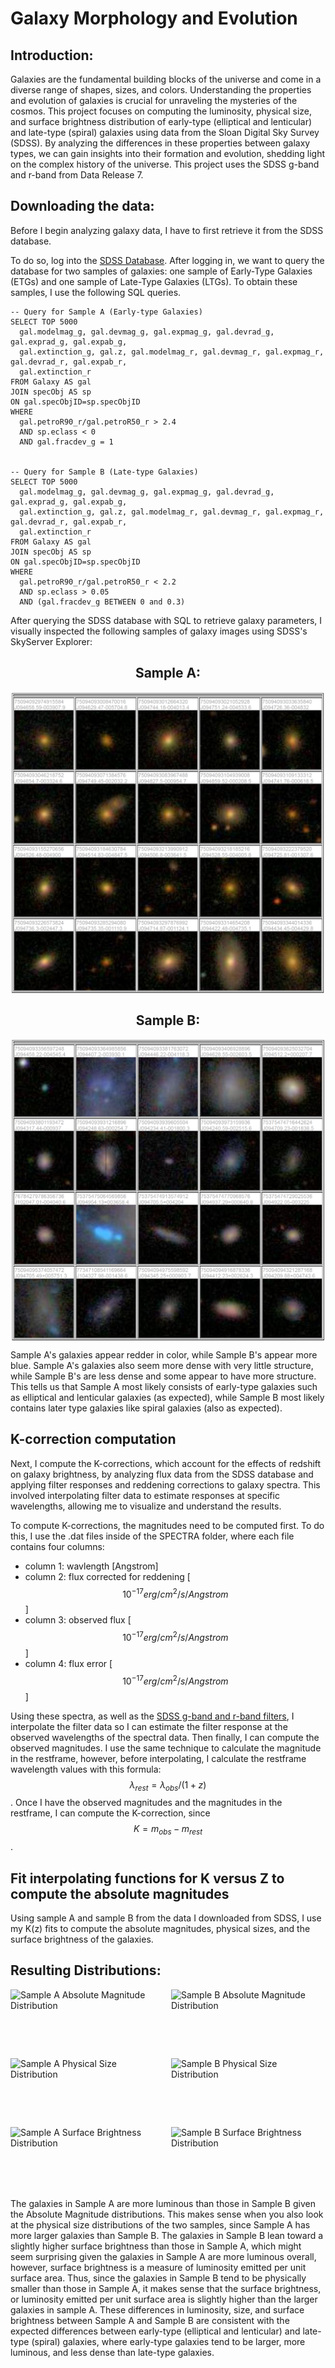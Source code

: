 # Galaxy Morphology and Evolution
## Introduction:
Galaxies are the fundamental building blocks of the universe and come in a diverse range of shapes, sizes, and colors. Understanding the properties and evolution of galaxies is crucial for unraveling the mysteries of the cosmos. This project focuses on computing the luminosity, physical size, and surface brightness distribution of early-type (elliptical and lenticular) and late-type (spiral) galaxies using data from the Sloan Digital Sky Survey (SDSS). By analyzing the differences in these properties between galaxy types, we can gain insights into their formation and evolution, shedding light on the complex history of the universe. This project uses the SDSS g-band and r-band from Data Release 7.

## Downloading the data:
Before I begin analyzing galaxy data, I have to first retrieve it from the SDSS database. 

To do so, log into the <a href="[URL](https://casjobs.sdss.org/CasJobs/)">SDSS Database</a>. After logging in, we want to query the database for two samples of galaxies: one sample of Early-Type Galaxies (ETGs) and one sample of Late-Type Galaxies (LTGs). To obtain these samples, I use the following SQL queries. 

```
-- Query for Sample A (Early-type Galaxies)
SELECT TOP 5000
  gal.modelmag_g, gal.devmag_g, gal.expmag_g, gal.devrad_g, gal.exprad_g, gal.expab_g,
  gal.extinction_g, gal.z, gal.modelmag_r, gal.devmag_r, gal.expmag_r, gal.devrad_r, gal.expab_r,
  gal.extinction_r
FROM Galaxy AS gal
JOIN specObj AS sp
ON gal.specObjID=sp.specObjID
WHERE
  gal.petroR90_r/gal.petroR50_r > 2.4
  AND sp.eclass < 0
  AND gal.fracdev_g = 1


-- Query for Sample B (Late-type Galaxies)
SELECT TOP 5000
  gal.modelmag_g, gal.devmag_g, gal.expmag_g, gal.devrad_g, gal.exprad_g, gal.expab_g,
  gal.extinction_g, gal.z, gal.modelmag_r, gal.devmag_r, gal.expmag_r, gal.devrad_r, gal.expab_r,
  gal.extinction_r
FROM Galaxy AS gal
JOIN specObj AS sp
ON gal.specObjID=sp.specObjID
WHERE
  gal.petroR90_r/gal.petroR50_r < 2.2
  AND sp.eclass > 0.05
  AND (gal.fracdev_g BETWEEN 0 and 0.3)
```

After querying the SDSS database with SQL to retrieve galaxy parameters, I visually inspected the following samples of galaxy images using SDSS's SkyServer Explorer:
<h2 style="text-align: center;">Sample A: </h2>
<img class="img-fluid" style="display: block; margin: 0 auto;" src="./sampleA_color_images.PNG" width="500">
<h2 style="text-align: center;">Sample B: </h2>
<img class="img-fluid" style="display: block; margin: 0 auto;" src="./sampleB_color_images.PNG" width="500">

Sample A's galaxies appear redder in color, while Sample B's appear more blue. Sample A's galaxies also seem more dense with very little structure, while Sample B's are less dense and some appear to have more structure. This tells us that Sample A most likely consists of early-type galaxies such as elliptical and lenticular galaxies (as expected), while Sample B most likely contains later type galaxies like spiral galaxies (also as expected). 


## K-correction computation 
Next, I compute the K-corrections, which account for the effects of redshift on galaxy brightness, by analyzing flux data from the SDSS database and applying filter responses and reddening corrections to galaxy spectra. This involved interpolating filter data to estimate responses at specific wavelengths, allowing me to visualize and understand the results.

To compute K-corrections, the magnitudes need to be computed first. To do this, I use the .dat files inside of the SPECTRA folder, where each file contains four columns:
- column 1: wavlength [Angstrom]
- column 2: flux corrected for reddening [$$10^{-17} erg/cm^{2}/s/Angstrom$$]
- column 3: observed flux [$$10^{-17} erg/cm^{2}/s/Angstrom$$]
- column 4: flux error [$$10^{-17} erg/cm^{2}/s/Angstrom$$]

Using these spectra, as well as the <a href="[URL](https://classic.sdss.org/dr7/instruments/imager/)">SDSS g-band and r-band filters</a>, I interpolate the filter data so I can estimate the filter response at the observed wavelengths of the spectral data. Then finally, I can compute the observed magnitudes. I use the same technique to calculate the magnitude in the restframe, however, before interpolating, I calculate the restframe wavelength values with this formula: $$\lambda_{rest} = \lambda_{obs} / (1 + z)$$. Once I have the observed magnitudes and the magnitudes in the restframe, I can compute the K-correction, since $$K = m_{obs} - m_{rest}$$.

## Fit interpolating functions for K versus Z to compute the absolute magnitudes
Using sample A  and sample B from the data I downloaded from SDSS, I use my K(z) fits to compute the absolute magnitudes, physical sizes, and the surface brightness of the galaxies.

## Resulting Distributions:

<style>
.image-grid {
  display: grid;
  grid-template-columns: 1fr 1fr;
  grid-gap: 10px;
  grid-auto-rows: minmax(100px, auto);
}

.image-grid img {
  width: 100%;
  height: auto;
}
</style>

<div class="image-grid">
  <div>
    <img class="img-fluid" src="../abs_mag_sampleA.PNG" alt="Sample A Absolute Magnitude Distribution">
  </div>
  <div>
    <img class="img-fluid" src="../abs_mag_sampleB.PNG" alt="Sample B Absolute Magnitude Distribution">
  </div>
  <div>
    <img class="img-fluid" src="../size_dist_sampleA.PNG" alt="Sample A Physical Size Distribution">
  </div>
  <div>
    <img class="img-fluid" src="../size_dist_sampleB.PNG" alt="Sample B Physical Size Distribution">
  </div>
  <div>
    <img class="img-fluid" src="../surface_brightness_sampA.PNG" alt="Sample A Surface Brightness Distribution">
  </div>
  <div>
    <img class="img-fluid" src="../surface_brightness_sampB.PNG" alt="Sample B Surface Brightness Distribution">
  </div>
</div>

The galaxies in Sample A are more luminous than those in Sample B given the Absolute Magnitude distributions. This makes sense when you also look at the physical size distributions of the two samples, since Sample A has more larger galaxies than Sample B. The galaxies in Sample B lean toward a slightly higher surface brightness than those in Sample A, which might seem surprising given the galaxies in Sample A are more luminous overall, however, surface brightness is a measure of luminosity emitted per unit surface area. Thus, since the galaxies in Sample B tend to be physically smaller than those in Sample A, it makes sense that the surface brightness, or luminosity emitted per unit surface area is slightly higher than the larger galaxies in sample A. These differences in luminosity, size, and surface brightness between Sample A and Sample B are consistent with the expected differences between early-type (elliptical and lenticular) and late-type (spiral) galaxies, where early-type galaxies tend to be larger, more luminous, and less dense than late-type galaxies.

